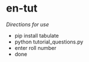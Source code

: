 # en-tut
*Directions for use*
<br>
<ul>
<li>pip install tabulate</li>
<li>python tutorial_questions.py</li>
<li>enter roll number</li>
<li>done</li>
</ul>
